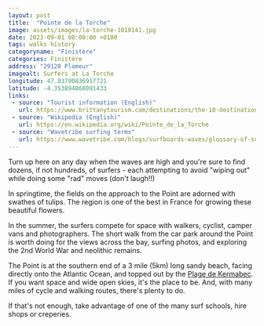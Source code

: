 ```yaml
---
layout: post
title:  "Pointe de la Torche"
image: assets/images/la-torche-1010141.jpg
date: 2023-09-01 08:00:00 +0100
tags: walks history
categoryname: "Finistère"
categories: Finistère
address: "29120 Plomeur"
imagealt: Surfers at La Torche
longitude: 47.83700836917721
latitude: -4.353894868091433
links:
 - source: "Tourist information (English)"
   url: https://www.brittanytourism.com/destinations/the-10-destinations/quimper-cornouaille/pointe-de-la-torche/
 - source: "Wikipedia (English)"
   url: https://en.wikipedia.org/wiki/Pointe_de_la_Torche
 - source: "Wavetribe surfing terms"
   url: https://www.wavetribe.com/blogs/surfboards-waves/glossary-of-surfing-terms-and-surf-slang
---
```

Turn up here on any day when the waves are high and you're sure to find dozens, if not hundreds, of surfers - each attempting to avoid "wiping out" while doing some "rad" moves (don't laugh!!)

In springtime, the fields on the approach to the Point are adorned with swathes of tulips. The region is one of the best in France for growing these beautiful flowers.

In the summer, the surfers compete for space with walkers, cyclist, camper vans and photographers. The short walk from the car park around the Point is worth doing for the views across the bay, surfing photos, and exploring the 2nd World War and neolithic remains.

The Point is at the southern end of a 3 mile (5km) long sandy beach, facing directly onto the Atlantic Ocean, and topped out by the [Plage de Kermabec](/finistere/plage-de-kermabec). If you want space and wide open skies, it's the place to be. And, with many miles of cycle and walking routes, there's plenty to do.

If that's not enough, take advantage of one of the many surf schools, hire shops or creperies.

